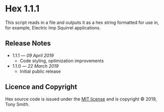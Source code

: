 # Hex 1.1.1 #

This script reads in a file and outputs it as a hex string formatted for use in, for example, Electric Imp Squirrel applications.

## Release Notes ##

- 1.1.1 &mdash; *09 April 2019*
    - Code styling, optimization improvements
- 1.1.0 &mdash; *22 March 2019*
    - Initial public release

## Licence and Copyright ##

Hex source code is issued under the [MIT license](LICENSE) and is copyright &copy; 2019, Tony Smith.